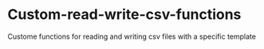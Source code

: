 # Custom-read-write-csv-functions
Custome functions for reading and writing csv files with a specific template
